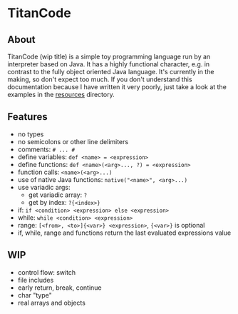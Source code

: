 # TitanCode

## About

TitanCode (wip title) is a simple toy programming language run by an interpreter based on Java. It has a highly functional character, e.g. in contrast to the fully object oriented Java language. It's currently in the making, so don't expect too much. If you don't understand this documentation because I have written it very poorly, just take a look at the examples in the [resources](src/main/resources/) directory.

## Features

 - no types
 - no semicolons or other line delimiters
 - comments: ```# ... #```
 - define variables: ```def <name> = <expression>```
 - define functions: ```def <name>(<arg>..., ?) = <expression>```
 - function calls: ```<name>(<arg>...)```
 - use of native Java functions: ```native("<name>", <arg>...)```
 - use variadic args:
    - get variadic array: ```?```
    - get by index: ```?{<index>}```
 - if: ```if <condition> <expression> else <expression>```
 - while: ```while <condition> <expression>```
 - range: ```[<from>, <to>]{<var>} <expression>```, ```{<var>}``` is optional
 - if, while, range and functions return the last evaluated expressions value

## WIP

 - control flow: switch
 - file includes
 - early return, break, continue
 - char "type"
 - real arrays and objects
